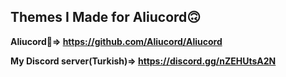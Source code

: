 ## Themes I Made for Aliucord🙃

**Aliucord🫠=> https://github.com/Aliucord/Aliucord**

**My Discord server(Turkish)=> https://discord.gg/nZEHUtsA2N**
